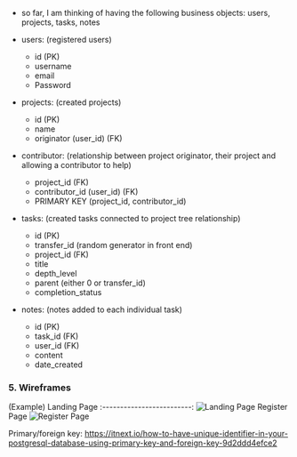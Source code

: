 - so far, I am thinking of having the following business objects: users, projects, tasks, notes

* users: (registered users)

  - id (PK)
  - username
  - email
  - Password

* projects: (created projects)

  - id (PK)
  - name
  - originator (user_id) (FK)

* contributor: (relationship between project originator, their project and allowing a contributor to help)

  - project_id (FK)
  - contributor_id (user_id) (FK)
  - PRIMARY KEY (project_id, contributor_id)

* tasks: (created tasks connected to project tree relationship)

  - id (PK)
  - transfer_id (random generator in front end)
  - project_id (FK)
  - title
  - depth_level
  - parent (either 0 or transfer_id)
  - completion_status

* notes: (notes added to each individual task)
  - id (PK)
  - task_id (FK)
  - user_id (FK)
  - content
  - date_created

### 5. Wireframes

(Example) Landing Page
:-------------------------:
![Landing Page](/github-images/wireframes/landing-page-wireframe.png)
Register Page
![Register Page](/github-images/wireframes/register-page-wireframe.png)

Primary/foreign key: https://itnext.io/how-to-have-unique-identifier-in-your-postgresql-database-using-primary-key-and-foreign-key-9d2ddd4efce2
